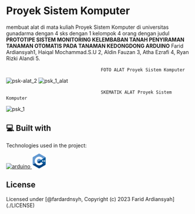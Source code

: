 # Proyek Sistem Komputer
membuat alat di mata kuliah Proyek Sistem Komputer di universitas gunadarma dengan 4 sks dengan 1 kelompok 4 orang dengan judul **PROTOTIPE SISTEM MONITORING KELEMBABAN TANAH PENYIRAMAN TANAMAN OTOMATIS PADA TANAMAN KEDONGDONG ARDUINO** 
Farid Ardiansyah1, Haiqal Mochammad.S.U 2, Aldin Fauzan 3, Atha Ezrafi 4, Ryan Rizki Alandi 5.

                                        FOTO ALAT Proyek Sistem Komputer
![psk-alat_2](https://github.com/fardardnsyh/ProyekSistemKomputer/assets/145440594/5bc77e0e-d6e8-48cb-a41b-2b0885ed3ea4)
![psk_1_alat](https://github.com/fardardnsyh/ProyekSistemKomputer/assets/145440594/9c01a3ec-5faf-4d64-9592-77e91eb15936)

                                        SKEMATIK ALAT Proyek Sistem Komputer
![psk_1](https://github.com/fardardnsyh/ProyekSistemKomputer/assets/145440594/bb8c83d9-a80e-4c0b-9206-13822da72712)


                                                           
<h2>💻 Built with</h2>
Technologies used in the project:
<p align="left"> <a href="https://www.arduino.cc/" target="blank" rel="noreferrer"> <img src="https://cdn.worldvectorlogo.com/logos/arduino-1.svg" alt="arduino" width="40" height="40"/> </a> <a 
href="https://www.w3schools.com/cpp/" target="_blank" rel="noreferrer"> <img src="https://raw.githubusercontent.com/devicons/devicon/master/icons/cplusplus/cplusplus-original.svg" alt="cplusplus" width="40" height="40"/> </a> </p>

<h2>License</h2>
Licensed under [@fardardnsyh, Copyright (c) 2023 Farid Ardiansyah](./LICENSE)
